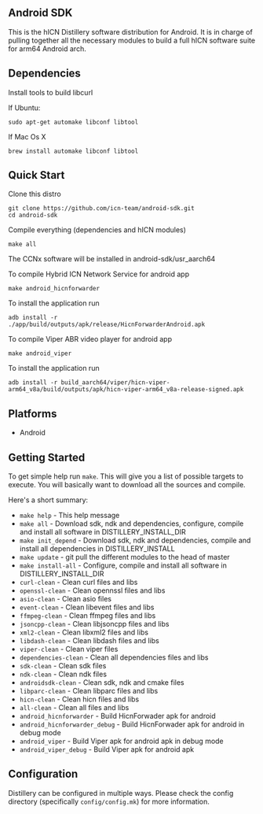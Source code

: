 ## Android SDK ##

This is the hICN Distillery software distribution for Android. It is in charge of pulling
together all the necessary modules to build a full hICN software suite for arm64 Android arch.

## Dependencies ##

Install tools to build libcurl

If Ubuntu:

```
sudo apt-get automake libconf libtool
```

If Mac Os X

```
brew install automake libconf libtool
```


## Quick Start ##

Clone this distro

```
git clone https://github.com/icn-team/android-sdk.git
cd android-sdk
```

Compile everything (dependencies and hICN modules)

```
make all
```

The CCNx software will be installed in android-sdk/usr_aarch64


To compile Hybrid ICN Network Service for android app

```
make android_hicnforwarder
```

To install the application run

```
adb install -r ./app/build/outputs/apk/release/HicnForwarderAndroid.apk
```

To compile Viper ABR video player for android app 

```
make android_viper
```

To install the application run

```
adb install -r build_aarch64/viper/hicn-viper-arm64_v8a/build/outputs/apk/hicn-viper-arm64_v8a-release-signed.apk
```


## Platforms ##

- Android



## Getting Started ##

To get simple help run `make`. This will give you a list of possible targets to
execute. You will basically want to download all the sources and compile.

Here's a short summary:

- `make help`				- This help message
- `make all`				- Download sdk, ndk and dependencies, configure, compile and install all software in DISTILLERY_INSTALL_DIR
- `make init_depend` 		- Download sdk, ndk and dependencies, compile and install all dependencies in DISTILLERY_INSTALL
- `make update`				- git pull the different modules to the head of master
- `make install-all` 		- Configure, compile and install all software in DISTILLERY_INSTALL_DIR
- `curl-clean`				- Clean curl files and libs
- `openssl-clean`			- Clean opennssl files and libs
- `asio-clean`				- Clean asio files
- `event-clean`				- Clean libevent files and libs
- `ffmpeg-clean`			- Clean ffmpeg files and libs
- `jsoncpp-clean`			- Clean libjsoncpp files and libs
- `xml2-clean`				- Clean libxml2 files and libs
- `libdash-clean`			- Clean libdash files and libs
- `viper-clean`				- Clean viper files
- `dependencies-clean`	 	- Clean all dependencies files and libs
- `sdk-clean`				- Clean sdk files
- `ndk-clean`				- Clean ndk files
- `androidsdk-clean`		- Clean sdk, ndk and cmake files
- `libparc-clean`			- Clean libparc files and libs
- `hicn-clean`				- Clean hicn files and libs
- `all-clean`				- Clean	all files and libs
- `android_hicnforwarder`	- Build HicnForwader apk for android
- `android_hicnforwarder_debug`	- Build HicnForwader apk for android in debug mode
- `android_viper`			- Build Viper apk for android apk in debug mode
- `android_viper_debug`		- Build Viper apk for android apk


## Configuration ##

Distillery can be configured in multiple ways.  Please check the config directory (specifically `config/config.mk`) for more information.